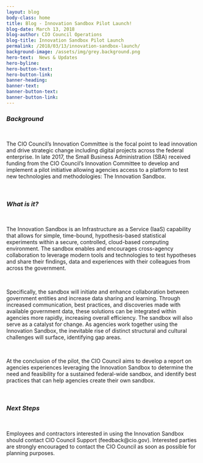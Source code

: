 ```yaml
---
layout: blog
body-class: home
title: Blog - Innovation Sandbox Pilot Launch! 
blog-date: March 13, 2018
blog-author: CIO Council Operations
blog-title: Innovation Sandbox Pilot Launch 
permalink: /2018/03/13/innovation-sandbox-launch/
background-image: /assets/img/grey.background.png
hero-text:  News & Updates
hero-byline:
hero-button-text: 
hero-button-link: 
banner-heading: 
banner-text: 
banner-button-text: 
banner-button-link: 
---
```

<em><h3>Background</h3></em>
<br>
<p>The CIO Council’s Innovation Committee is the focal point to lead innovation and drive strategic change including digital projects across the federal enterprise.   In late 2017, the Small Business Administration (SBA) received funding from the CIO Council’s Innovation Committee to develop and implement a pilot initiative allowing agencies access to a platform to test new technologies and methodologies: The Innovation Sandbox.</p>
<br>
<em><h3>What is it?</h3></em>
<br>
<p>The Innovation Sandbox is an Infrastructure as a Service (IaaS) capability that allows for simple, time-bound, hypothesis-based statistical experiments within a secure, controlled, cloud-based computing environment.  The sandbox enables and encourages cross-agency collaboration to leverage modern tools and technologies to test hypotheses and share their findings, data and experiences with their colleagues from across the government.</p> 
<br>
<p>Specifically, the sandbox will initiate and enhance collaboration between government entities and increase data sharing and learning.  Through increased communication, best practices, and discoveries made with available government data, these solutions can be integrated within agencies more rapidly, increasing overall efficiency.  The sandbox will also serve as a catalyst for change.  As agencies work together using the Innovation Sandbox, the inevitable rise of distinct structural and cultural challenges will surface, identifying gap areas.</p>
<br>
<p>At the conclusion of the pilot, the CIO Council aims to develop a report on agencies experiences leveraging the Innovation Sandbox to determine the need and feasibility for a sustained federal-wide sandbox, and identify best practices that can help agencies create their own sandbox.</p>
<br>
<em><h3>Next Steps</h3></em>
<br>
<p>Employees and contractors interested in using the Innovation Sandbox should contact CIO Council Support (feedback@cio.gov).  Interested parties are strongly encouraged to contact the CIO Council as soon as possible for planning purposes.</p>

